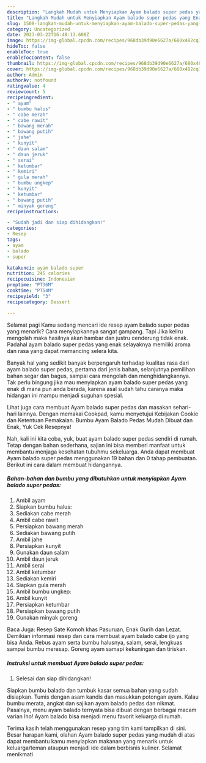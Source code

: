 ```yaml
---
description: "Langkah Mudah untuk Menyiapkan Ayam balado super pedas yang Enak Banget"
title: "Langkah Mudah untuk Menyiapkan Ayam balado super pedas yang Enak Banget"
slug: 1508-langkah-mudah-untuk-menyiapkan-ayam-balado-super-pedas-yang-enak-banget
category: Uncategorized
date: 2023-03-22T16:48:13.608Z
image: https://img-global.cpcdn.com/recipes/968db39d90e6627a/680x482cq70/ayam-balado-super-pedas-foto-resep-utama.jpg
hideToc: false
enableToc: true
enableTocContent: false
thumbnail: https://img-global.cpcdn.com/recipes/968db39d90e6627a/680x482cq70/ayam-balado-super-pedas-foto-resep-utama.jpg
cover: https://img-global.cpcdn.com/recipes/968db39d90e6627a/680x482cq70/ayam-balado-super-pedas-foto-resep-utama.jpg
author: Admin
authorAv: notfound
ratingvalue: 4
reviewcount: 5
recipeingredient:
- " ayam"
- " bumbu halus"
- " cabe merah"
- " cabe rawit"
- " bawang merah"
- " bawang putih"
- " jahe"
- " kunyit"
- " daun salam"
- " daun jeruk"
- " serai"
- " ketumbar"
- " kemiri"
- " gula merah"
- " bumbu ungkep"
- " kunyit"
- " ketumbar"
- " bawang putih"
- " minyak goreng"
recipeinstructions:

- "Sudah jadi dan siap dihidangkan!"
categories:
- Resep
tags:
- ayam
- balado
- super

katakunci: ayam balado super 
nutrition: 245 calories
recipecuisine: Indonesian
preptime: "PT36M"
cooktime: "PT54M"
recipeyield: "3"
recipecategory: Dessert

---
```



Selamat pagi Kamu sedang mencari ide resep ayam balado super pedas yang menarik? Cara menyiapkannya sangat gampang. Tapi Jika keliru mengolah maka hasilnya akan hambar dan justru cenderung tidak enak. Padahal ayam balado super pedas yang enak selayaknya memiliki aroma dan rasa yang dapat memancing selera kita.


Banyak hal yang sedikit banyak berpengaruh terhadap kualitas rasa dari ayam balado super pedas, pertama dari jenis bahan, selanjutnya pemilihan bahan segar dan bagus, sampai cara mengolah dan menghidangkannya. Tak perlu bingung jika mau menyiapkan ayam balado super pedas yang enak di mana pun anda berada, karena asal sudah tahu caranya maka hidangan ini mampu menjadi suguhan spesial.

Lihat juga cara membuat Ayam balado super pedas dan masakan sehari-hari lainnya. Dengan memakai Cookpad, kamu menyetujui Kebijakan Cookie dan Ketentuan Pemakaian. Bumbu Ayam Balado Pedas Mudah Dibuat dan Enak, Yuk Cek Resepnya!


Nah, kali ini kita coba, yuk, buat ayam balado super pedas sendiri di rumah. Tetap dengan bahan sederhana, sajian ini bisa memberi manfaat untuk membantu menjaga kesehatan tubuhmu sekeluarga. Anda dapat membuat Ayam balado super pedas menggunakan 19 bahan dan 0 tahap pembuatan. Berikut ini cara dalam membuat hidangannya.

<!--inarticleads1-->

##### Bahan-bahan dan bumbu yang dibutuhkan untuk menyiapkan Ayam balado super pedas:

1. Ambil  ayam
1. Siapkan  bumbu halus:
1. Sediakan  cabe merah
1. Ambil  cabe rawit
1. Persiapkan  bawang merah
1. Sediakan  bawang putih
1. Ambil  jahe
1. Persiapkan  kunyit
1. Gunakan  daun salam
1. Ambil  daun jeruk
1. Ambil  serai
1. Ambil  ketumbar
1. Sediakan  kemiri
1. Siapkan  gula merah
1. Ambil  bumbu ungkep:
1. Ambil  kunyit
1. Persiapkan  ketumbar
1. Persiapkan  bawang putih
1. Gunakan  minyak goreng


Baca Juga: Resep Sate Komoh khas Pasuruan, Enak Gurih dan Lezat. Demikian informasi resep dan cara membuat ayam balado cabe ijo yang bisa Anda. Rebus ayam serta bumbu halusnya, salam, serai, lengkuas sampai bumbu meresap. Goreng ayam samapi kekuningan dan tiriskan. 

<!--inarticleads2-->

##### Instruksi untuk membuat Ayam balado super pedas:


1. Selesai dan siap dihidangkan!

Siapkan bumbu balado dan tumbuk kasar semua bahan yang sudah disiapkan. Tumis dengan asam kandis dan masukkan potongan ayam. Kalau bumbu merata, angkat dan sajikan ayam balado pedas dan nikmat. Pasalnya, menu ayam balado ternyata bisa dibuat dengan berbagai macam varian lho! Ayam balado bisa menjadi menu favorit keluarga di rumah. 

Terima kasih telah menggunakan resep yang tim kami tampilkan di sini. Besar harapan kami, olahan Ayam balado super pedas yang mudah di atas dapat membantu kamu menyiapkan makanan yang menarik untuk keluarga/teman ataupun menjadi ide dalam berbisnis kuliner. Selamat menikmati
